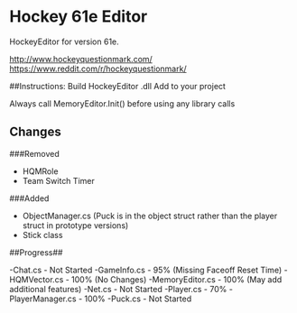 # Hockey 61e Editor

HockeyEditor for version 61e.

http://www.hockeyquestionmark.com/
https://www.reddit.com/r/hockeyquestionmark/

##Instructions:
Build HockeyEditor .dll
Add to your project

Always call MemoryEditor.Init() before using any library calls


## Changes

###Removed

- HQMRole
- Team Switch Timer

###Added

- ObjectManager.cs (Puck is in the object struct rather than the player struct in prototype versions)
- Stick class

##Progress##

-Chat.cs - Not Started
-GameInfo.cs - 95% (Missing Faceoff Reset Time)
-HQMVector.cs - 100% (No Changes)
-MemoryEditor.cs - 100% (May add additional features)
-Net.cs - Not Started
-Player.cs - 70%
-PlayerManager.cs - 100%
-Puck.cs - Not Started
